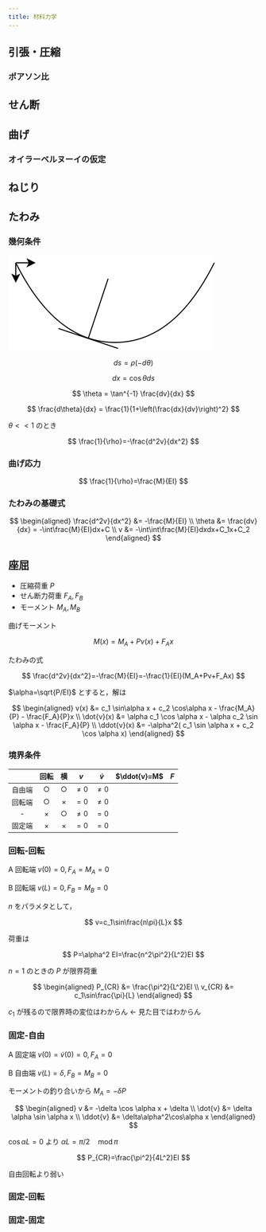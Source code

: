 ```yaml
---
title: 材料力学
---
```


## 引張・圧縮

### ポアソン比

## せん断

## 曲げ

### オイラーベルヌーイの仮定

## ねじり

## たわみ

### 幾何条件

![](./tawami.drawio.svg)

$$
ds = \rho ( -d \theta )
$$

$$
dx = \cos \theta ds
$$

$$
\theta = \tan^{-1} \frac{dv}{dx}
$$

$$
\frac{d\theta}{dx} = \frac{1}{1+\left(\frac{dx}{dv}\right)^2}
$$

$\theta<<1$ のとき

$$
\frac{1}{\rho}=-\frac{d^2v}{dx^2}
$$

### 曲げ応力

$$
\frac{1}{\rho}=\frac{M}{EI}
$$

### たわみの基礎式

$$
\begin{aligned}
    \frac{d^2v}{dx^2} &= -\frac{M}{EI} \\
    \theta &= \frac{dv}{dx} = -\int\frac{M}{EI}dx+C \\
    v &= -\int\int\frac{M}{EI}dxdx+C_1x+C_2
\end{aligned}
$$

## 座屈

- 圧縮荷重 $P$
- せん断力荷重 $F_A,F_B$
- モーメント $M_A,M_B$

曲げモーメント

$$
M(x)=M_A+Pv(x)+F_Ax
$$

たわみの式

$$
\frac{d^2v}{dx^2}=-\frac{M}{EI}=-\frac{1}{EI}(M_A+Pv+F_Ax)
$$

$\alpha=\sqrt{P/EI}$ とすると，解は

$$
\begin{aligned}
v(x) &= c_1 \sin\alpha x + c_2 \cos\alpha x - \frac{M_A}{P} - \frac{F_A}{P}x \\
\dot{v}(x) &= \alpha c_1 \cos \alpha x - \alpha c_2 \sin \alpha x - \frac{F_A}{P} \\
\ddot{v}(x) &= -\alpha^2( c_1 \sin \alpha x + c_2 \cos \alpha x)
\end{aligned}
$$

### 境界条件

|        | 回転 | 横  | $v$      | $\dot{v}$ | $\ddot{v}=M$ | $F$ |
| :----: | :--: | :-: | -------- | --------- | ------------ | --- |
| 自由端 |  ○   |  ○  | $\neq 0$ | $\neq 0$  |              |     |
| 回転端 |  ○   |  ×  | $= 0$    | $\neq 0$  |              |     |
|   -    |  ×   |  ○  | $\neq 0$ | $= 0$     |              |     |
| 固定端 |  ×   |  ×  | $= 0$    | $= 0$     |              |     |

### 回転-回転

A 回転端 $v(0)=0,F_A=M_A=0$

B 回転端 $v(L)=0,F_B=M_B=0$

$n$ をパラメタとして，

$$
v=c_1\sin\frac{n\pi}{L}x
$$

荷重は

$$
P=\alpha^2 EI=\frac{n^2\pi^2}{L^2}EI
$$

$n=1$ のときの $P$ が限界荷重

$$
\begin{aligned}
P_{CR} &= \frac{\pi^2}{L^2}EI \\
v_{CR} &= c_1\sin\frac{\pi}{L}
\end{aligned}
$$

$c_1$ が残るので限界時の変位はわからん ← 見た目ではわからん

### 固定-自由

A 固定端 $v(0)=\dot{v}(0)=0,F_A=0$

B 自由端 $v(L)=\delta,F_B=M_B=0$

モーメントの釣り合いから $M_A=-\delta P$

$$
\begin{aligned}
v &= -\delta \cos \alpha x + \delta \\
\dot{v} &= \delta \alpha \sin \alpha x \\
\ddot{v} &= \delta\alpha^2\cos\alpha x
\end{aligned}
$$

$\cos\alpha L=0$ より $\alpha L = \pi/2 \quad \mathrm{mod}\,\pi$

$$
P_{CR}=\frac{\pi^2}{4L^2}EI
$$

自由回転より弱い

### 固定-回転

### 固定-固定
